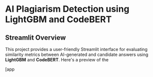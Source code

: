 # AI Plagiarism Detection using LightGBM and CodeBERT
## Streamlit Overview
This project provides a user-friendly Streamlit interface for evaluating similarity metrics between AI-generated and candidate answers using **LightGBM** and **CodeBERT**. Here's a preview of the 

[app
